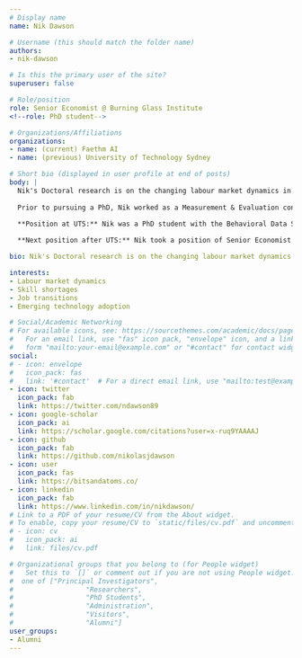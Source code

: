 ```yaml
---
# Display name
name: Nik Dawson

# Username (this should match the folder name)
authors:
- nik-dawson

# Is this the primary user of the site?
superuser: false

# Role/position
role: Senior Economist @ Burning Glass Institute
<!--role: PhD student-->

# Organizations/Affiliations
organizations:
- name: (current) Faethm AI
- name: (previous) University of Technology Sydney

# Short bio (displayed in user profile at end of posts)
body: | 
  Nik's Doctoral research is on the changing labour market dynamics in Australia. He analyses issues such as skill shortages, job transitions, and emerging technology adoption in the Australian labour market. Nik applies data science and machine learning techniques to draw insights from large datasets, including online job advertisements, employment statistics, and longitudinal household survey data. As part of his research, Nik was selected as an OECD Future of Work Research Fellow and has also worked with agencies of the United Nations in Geneva, Switzerland researching the 'Economic Impacts of Artificial Intelligence'.
  
  Prior to pursuing a PhD, Nik worked as a Measurement & Evaluation consultant for a range of International Development projects in the Middle East. He also worked as an Investment Manager for a private investment company and a Research Analyst for Social Ventures Australia on their Education and Employment investment projects. 

  **Position at UTS:** Nik was a PhD student with the Behavioral Data Science lab in UTS.
  
  **Next position after UTS:** Nik took a position of Senior Economist @ Burning Glass Institute

bio: Nik's Doctoral research is on the changing labour market dynamics in Australia. He analyses issues such as skill shortages, job transitions, and emerging technology adoption in the Australian labour market.

interests:
- Labour market dynamics
- Skill shortages
- Job transitions
- Emerging technology adoption

# Social/Academic Networking
# For available icons, see: https://sourcethemes.com/academic/docs/page-builder/#icons
#   For an email link, use "fas" icon pack, "envelope" icon, and a link in the
#   form "mailto:your-email@example.com" or "#contact" for contact widget.
social:
# - icon: envelope
#   icon_pack: fas
#   link: '#contact'  # For a direct email link, use "mailto:test@example.org".
- icon: twitter
  icon_pack: fab
  link: https://twitter.com/ndawson89
- icon: google-scholar
  icon_pack: ai
  link: https://scholar.google.com/citations?user=x-ruq9YAAAAJ
- icon: github
  icon_pack: fab
  link: https://github.com/nikolasjdawson
- icon: user
  icon_pack: fas
  link: https://bitsandatoms.co/
- icon: linkedin
  icon_pack: fab
  link: https://www.linkedin.com/in/nikdawson/
# Link to a PDF of your resume/CV from the About widget.
# To enable, copy your resume/CV to `static/files/cv.pdf` and uncomment the lines below.
# - icon: cv
#   icon_pack: ai
#   link: files/cv.pdf

# Organizational groups that you belong to (for People widget)
#   Set this to `[]` or comment out if you are not using People widget.
#  one of ["Principal Investigators",
#                  "Researchers",
#                  "PhD Students",
#                  "Administration",
#                  "Visitors",
#                  "Alumni"]
user_groups:
- Alumni
---
```

